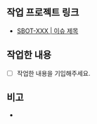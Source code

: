 ## 작업 프로젝트 링크
- [SBOT-XXX | 이슈 제목](https://saboten.atlassian.net/browse/SBOT-XXX)

## 작업한 내용
- [ ] 작업한 내용을 기입해주세요.

## 비고
- 
